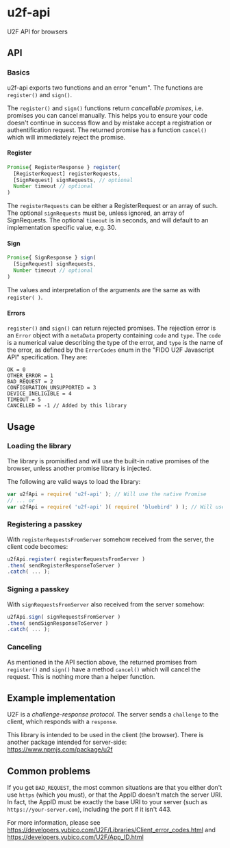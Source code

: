 # u2f-api

U2F API for browsers

## API

### Basics

u2f-api exports two functions and an error "enum". The functions are `register()` and `sign()`.

The `register()` and `sign()` functions return *cancellable promises*, i.e. promises you can cancel manually. This helps you to ensure your code doesn't continue in success flow and by mistake accept a registration or authentification request. The returned promise has a function `cancel()` which will immediately reject the promise.

#### Register

```js
Promise{ RegisterResponse } register(
  [RegisterRequest] registerRequests,
  [SignRequest] signRequests, // optional
  Number timeout // optional
)
```

The `registerRequests` can be either a RegisterRequest or an array of such. The optional `signRequests` must be, unless ignored, an array of SignRequests. The optional `timeout` is in seconds, and will default to an implementation specific value, e.g. 30.

#### Sign

```js
Promise{ SignResponse } sign(
  [SignRequest] signRequests,
  Number timeout // optional
)
```

The values and interpretation of the arguments are the same as with `register( )`.

#### Errors

`register()` and `sign()` can return rejected promises. The rejection error is an `Error` object with a `metaData` property containing `code` and `type`. The `code` is a numerical value describing the type of the error, and `type` is the name of the error, as defined by the `ErrorCodes` enum in the "FIDO U2F Javascript API" specification. They are:

```
OK = 0
OTHER_ERROR = 1
BAD_REQUEST = 2
CONFIGURATION_UNSUPPORTED = 3
DEVICE_INELIGIBLE = 4
TIMEOUT = 5
CANCELLED = -1 // Added by this library
```

## Usage

### Loading the library

The library is promisified and will use the built-in native promises of the browser, unless another promise library is injected.

The following are valid ways to load the library:

```js
var u2fApi = require( 'u2f-api' ); // Will use the native Promise
// ... or
var u2fApi = require( 'u2f-api' )( require( 'bluebird' ) ); // Will use bluebird for promises
```

### Registering a passkey

With `registerRequestsFromServer` somehow received from the server, the client code becomes:

```js
u2fApi.register( registerRequestsFromServer )
.then( sendRegisterResponseToServer )
.catch( ... );
```

### Signing a passkey

With `signRequestsFromServer` also received from the server somehow:

```js
u2fApi.sign( signRequestsFromServer )
.then( sendSignResponseToServer )
.catch( ... );
```

### Canceling

As mentioned in the API section above, the returned promises from `register()` and `sign()` have a method `cancel()` which will cancel the request. This is nothing more than a helper function.

## Example implementation

U2F is a *challenge-response protocol*. The server sends a `challenge` to the client, which responds with a `response`.

This library is intended to be used in the client (the browser). There is another package intended for server-side: https://www.npmjs.com/package/u2f

## Common problems

If you get `BAD_REQUEST`, the most common situations are that you either don't use `https` (which you must), or that the AppID doesn't match the server URI. In fact, the AppID must be exactly the base URI to your server (such as `https://your-server.com`), including the port if it isn't 443.

For more information, please see https://developers.yubico.com/U2F/Libraries/Client_error_codes.html and https://developers.yubico.com/U2F/App_ID.html
